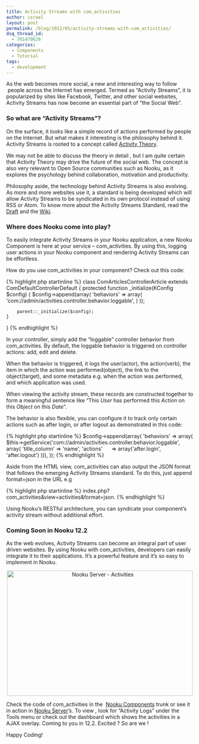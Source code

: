 ```yaml
---
title: Activity Streams with com_activities
author: israel
layout: post
permalink: /blog/2012/05/activity-streams-with-com_activities/
dsq_thread_id:
  - 701470626
categories:
  - Components
  - Tutorial
tags:
  - development
---
```

<p style="text-align: left;">
  As the web becomes more social, a new and interesting way to follow  people across the Internet has emerged. Termed as “Activity Streams”, it is popularized by sites like Facebook, Twitter, and other social websites, Activity Streams has now become an essential part of “the Social Web”.
</p>

<h3 style="text-align: left;" dir="ltr">
  So what are “Activity Streams”?
</h3>

<p style="text-align: left;">
  On the surface, it looks like a simple record of actions performed by people on the Internet. But what makes it interesting is the philosophy behind it. Activity Streams is rooted to a concept called <a href="http://www.slideshare.net/factoryjoe/activity-streams-socialism-the-future-of-open-source">Activity Theory</a>.
</p>

<p style="text-align: left;">
  We may not be able to discuss the theory in detail , but I am quite certain that Activity Theory may drive the future of the social web. The concept is also very relevant to Open Source communities such as Nooku, as it explores the psychology behind collaboration, motivation and productivity.
</p>

<p style="text-align: left;">
  Philosophy aside, the technology behind Activity Streams is also evolving. As more and more websites use it, a standard is being developed which will allow Activity Streams to be syndicated in its own protocol instead of using RSS or Atom. To know more about the Activity Streams Standard, read the <a href="http://activitystrea.ms/">Draft</a> and the <a href="http://wiki.activitystrea.ms/w/page/1359261/FrontPage">Wiki</a>.
</p>

<h3 style="text-align: left;" dir="ltr">
  Where does Nooku come into play?
</h3>

<p style="text-align: left;">
  To easily integrate Activity Streams in your Nooku application, a new Nooku Component is here at your service &#8211; com_activities. By using this, logging user actions in your Nooku component and rendering Activity Streams can be effortless.
</p>

<p style="text-align: left;">
  <!--more-->
</p>

<p style="text-align: left;">
  How do you use com_activities in your component? Check out this code:
</p>

{% highlight php startinline %}
class ComArticlesControllerArticle extends ComDefaultControllerDefault
{
    protected function _initialize(KConfig $config)
    {
        $config-&gt;append(array(
            'behaviors' =&gt; array(
                'com://admin/activities.controller.behavior.loggable',
            )
        ));

        parent::_initialize($config);
    }
}
{% endhighlight %}

<p style="text-align: left;">
  In your controller, simply add the “loggable” controller behavior from com_activities. By default, the loggable behavior is triggered on controller actions: add, edit and delete.
</p>

<p style="text-align: left;">
  When the behavior is triggered, it logs the user(actor), the action(verb), the item in which the action was performed(object), the link to the object(target), and some metadata e.g. when the action was performed, and which application was used.
</p>

<p style="text-align: left;">
  When viewing the activity stream, these records are constructed together to form a meaningful sentence like “This <em>User</em> has performed this <em>Action</em> on this <em>Object</em> on this <em>Date</em>”.
</p>

<p style="text-align: left;">
  The behavior is also flexible, you can configure it to track only certain actions such as after login, or after logout as demonstrated in this code:
</p>

{% highlight php startinline %}
$config-&gt;append(array(
    'behaviors' =&gt; array(
         $this-&gt;getService('com://admin/activities.controller.behavior.loggable',
         array(
             'title_column' =&gt; 'name',
             'actions'      =&gt; array('after.login', 'after.logout')
     ))),
));
{% endhighlight %}

<p style="text-align: left;">
  Aside from the HTML view, com_activities can also output the JSON format that follows the emerging Activity Streams standard. To do this, just append format=json in the URL e.g
</p>

{% highlight php startinline %}
index.php?com_activities&view=activities&format=json.
{% endhighlight %}

<p style="text-align: left;">
  Using Nooku’s RESTful architecture, you can syndicate your component’s activity stream without additional effort.
</p>

<h3 style="text-align: left;" dir="ltr">
  Coming Soon in Nooku 12.2
</h3>

<p style="text-align: left;">
  As the web evolves, Activity Streams can become an integral part of user driven websites. By using Nooku with com_activities, developers can easily integrate it to their applications. It’s a powerful feature and it’s so easy to implement in Nooku.
</p>

<p style="text-align: center;">
  <a title="Nooku Server - Activities by Nooku, on Flickr" href="http://www.flickr.com/photos/nooku/7258732306/"><img class="aligncenter" src="http://farm8.staticflickr.com/7219/7258732306_89ddbc8947.jpg" alt="Nooku Server - Activities" width="500" height="337" /></a>
</p>

<p style="text-align: left;">
  Check the code of com_activities in the  <a href="http://nooku.assembla.com/spaces/nooku-components">Nooku Components</a> trunk or see it in action in <a href="http://nooku.assembla.com/spaces/nooku-server">Nooku Server</a>’s. To view , look for “Activity Logs” under the Tools menu or check out the dashboard which shows the activities in a AJAX overlay. Coming to you in 12.2. Excited ? So are we !
</p>

<p style="text-align: left;">
  Happy Coding!
</p>